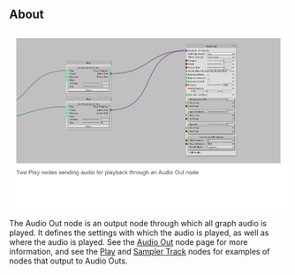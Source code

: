 ## About
![Audio Out Node Example](IMG/AudioOutNodeExample.png)

The Audio Out node is an output node through which all graph audio is played. It defines the settings with which the audio is played, as well as where the audio is played. See the [Audio Out](Audio-Out) node page for more information, and see the [Play](Play) and [Sampler Track](Sampler-Track) nodes for examples of nodes that output to Audio Outs.

